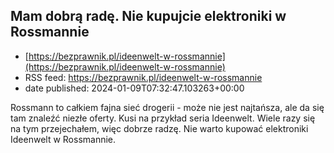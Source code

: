 ## Mam dobrą radę. Nie kupujcie elektroniki w Rossmannie
 - [https://bezprawnik.pl/ideenwelt-w-rossmannie](https://bezprawnik.pl/ideenwelt-w-rossmannie)
 - RSS feed: https://bezprawnik.pl/ideenwelt-w-rossmannie
 - date published: 2024-01-09T07:32:47.103263+00:00

Rossmann to całkiem fajna sieć drogerii - może nie jest najtańsza, ale da się tam znaleźć niezłe oferty. Kusi na przykład seria Ideenwelt. Wiele razy się na tym przejechałem, więc dobrze radzę. Nie warto kupować elektroniki Ideenwelt w Rossmannie.

